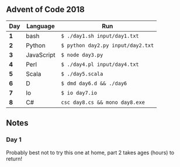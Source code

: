 ## Advent of Code 2018

| Day | Language | Run |
| --- | --- | --- |
| **1** | bash | `$ ./day1.sh input/day1.txt` |
| **2** | Python | `$ python day2.py input/day2.txt` |
| **3** | JavaScript | `$ node day3.py` |
| **4** | Perl | `$ ./day4.pl input/day4.txt` |
| **5** | Scala | `$ ./day5.scala` |
| **6** | D | `$ dmd day6.d && ./day6` |
| **7** | Io | `$ io day7.io` |
| **8** | C# | `csc day8.cs && mono day8.exe` |

## Notes
### Day 1
Probably best not to try this one at home, part 2 takes ages (hours) to return!
